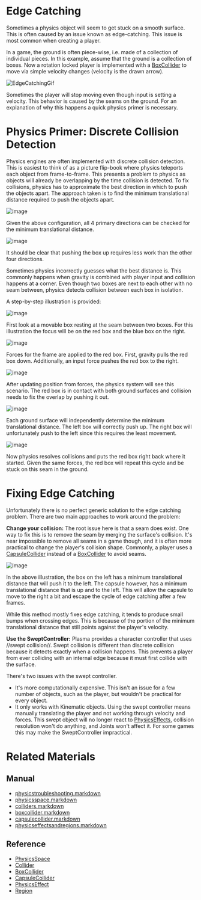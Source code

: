 # Edge Catching

Sometimes a physics object will seem to get stuck on a smooth surface. This is often caused by an issue known as edge-catching. This issue is most common when creating a player.

In a game, the ground is often piece-wise, i.e. made of a collection of individual pieces. In this example, assume that the ground is a collection of boxes. Now a rotation locked player is implemented with a [BoxCollider](https://plasmaengine.github.io/PlasmaDocs/Plasma1/Editor/physics/physicstroubleshooting/colliders/boxcollider.markdown) to move via simple velocity changes (velocity is the drawn arrow). 

![EdgeCatchingGif](https://raw.githubusercontent.com/PlasmaEngine/PlasmaDocs/master/media/46367.gif)

Sometimes the player will stop moving even though input is setting a velocity. This behavior is caused by the seams on the ground. For an explanation of why this happens a quick physics primer is necessary.

# Physics Primer: Discrete Collision Detection
Physics engines are often implemented with discrete collision detection. This is easiest to think of as a picture flip-book where physics teleports each object from frame-to-frame. This presents a problem to physics as objects will already be overlapping by the time collision is detected. To fix collisions, physics has to approximate the best direction in which to push the objects apart. The approach taken is to find the minimum translational distance required to push the objects apart.

![image](https://raw.githubusercontent.com/PlasmaEngine/PlasmaDocs/master/media/46368.png)

Given the above configuration, all 4 primary directions can be checked for the minimum translational distance.

![image](https://raw.githubusercontent.com/PlasmaEngine/PlasmaDocs/master/media/46370.png)

It should be clear that pushing the box up requires less work than the other four directions.

Sometimes physics incorrectly guesses what the best distance is. This commonly happens when gravity is combined with player input and collision happens at a corner. Even though two boxes are next to each other with no seam between, physics detects collision between each box in isolation.

A step-by-step illustration is provided:

![image](https://raw.githubusercontent.com/PlasmaEngine/PlasmaDocs/master/media/46372.png)

First look at a movable box resting at the seam between two boxes. For this illustration the focus will be on the red box and the blue box on the right.

![image](https://raw.githubusercontent.com/PlasmaEngine/PlasmaDocs/master/media/46374.png)

Forces for the frame are applied to the red box.  First, gravity pulls the red box down. Additionally, an input force pushes the red box to the right.

![image](https://raw.githubusercontent.com/PlasmaEngine/PlasmaDocs/master/media/46376.png)

After updating position from forces, the physics system will see this scenario. The red box is in contact with both ground surfaces and collision needs to fix the overlap by pushing it out.

![image](https://raw.githubusercontent.com/PlasmaEngine/PlasmaDocs/master/media/46378.png)

Each ground surface will independently determine the minimum translational distance. The left box will correctly push up. The right box will unfortunately push to the left since this requires the least movement.

![image](https://raw.githubusercontent.com/PlasmaEngine/PlasmaDocs/master/media/46380.png)

Now physics resolves collisions and puts the red box right back where it started. Given the same forces, the red box will repeat this cycle and be stuck on this seam in the ground.

# Fixing Edge Catching

Unfortunately there is no perfect generic solution to the edge catching problem. There are two main approaches to work around the problem:

**Change your collision:** The root issue here is that a seam does exist. One way to fix this is to remove the seam by merging the surface's collision. It's near impossible to remove all seams in a game though, and it is often more practical to change the player's collision shape. Commonly, a player uses a [CapsuleCollider](https://plasmaengine.github.io/PlasmaDocs/Plasma1/Editor/physics/physicstroubleshooting/colliders/capsulecollider.markdown) instead of a [BoxCollider](https://plasmaengine.github.io/PlasmaDocs/Plasma1/Editor/physics/physicstroubleshooting/colliders/boxcollider.markdown) to avoid seams.

![image](https://raw.githubusercontent.com/PlasmaEngine/PlasmaDocs/master/media/46382.png)

In the above illustration, the box on the left has a minimum translational distance that will push it to the left. The capsule however, has a minimum translational distance that is up and to the left. This will allow the capsule to move to the right a bit and escape the cycle of edge catching after a few frames. 

While this method mostly fixes edge catching, it tends to produce small bumps when crossing edges. This is because of the portion of the minimum translational distance that still points against the player's velocity.

**Use the SweptController:** Plasma provides a character controller that uses //swept collision//. Swept collision is different than discrete collision because it detects exactly when a collision happens. This prevents a player from ever colliding with an internal edge because it must first collide with the surface.

There's two issues with the swept controller.
 - It's more computationally expensive. This isn't an issue for a few number of objects, such as the player, but wouldn't be practical for every object.
 - It only works with Kinematic objects. Using the swept controller means manually translating the player and not working through velocity and forces. This swept object will no longer react to [PhysicsEffects](https://plasmaengine.github.io/PlasmaDocs/Plasma1/Editor/physics/physicstroubleshooting/physicseffectsandregions.markdown), collision resolution won't do anything, and Joints won't affect it. For some games this may make the SweptController impractical.

# Related Materials
## Manual
- [physicstroubleshooting.markdown](https://plasmaengine.github.io/PlasmaDocs/Plasma1/Editor/physics/physicstroubleshooting.markdown)
- [physicsspace.markdown](https://plasmaengine.github.io/PlasmaDocs/Plasma1/Editor/physics/physicstroubleshooting/physicsspace.markdown)
- [colliders.markdown](https://plasmaengine.github.io/PlasmaDocs/Plasma1/Editor/physics/physicstroubleshooting/colliders.markdown)
- [boxcollider.markdown](https://plasmaengine.github.io/PlasmaDocs/Plasma1/Editor/physics/physicstroubleshooting/colliders/boxcollider.markdown)
- [capsulecollider.markdown](https://plasmaengine.github.io/PlasmaDocs/Plasma1/Editor/physics/physicstroubleshooting/colliders/capsulecollider.markdown)
- [physicseffectsandregions.markdown](https://plasmaengine.github.io/PlasmaDocs/Plasma1/Editor/physics/physicstroubleshooting/physicseffectsandregions.markdown)

## Reference
- [PhysicsSpace](https://plasmaengine.github.io/PlasmaDocs/Plasma1/C++/code_reference/class_reference/physicsspace.markdown)
- [Collider](https://plasmaengine.github.io/PlasmaDocs/Plasma1/C++/code_reference/class_reference/collider.markdown)
- [BoxCollider](https://plasmaengine.github.io/PlasmaDocs/Plasma1/C++/code_reference/class_reference/boxcollider.markdown)
- [CapsuleCollider](https://plasmaengine.github.io/PlasmaDocs/Plasma1/C++/code_reference/class_reference/capsulecollider.markdown)
- [PhysicsEffect](https://plasmaengine.github.io/PlasmaDocs/Plasma1/C++/code_reference/class_reference/physicseffect.markdown)
- [Region](https://plasmaengine.github.io/PlasmaDocs/Plasma1/C++/code_reference/class_reference/region.markdown) 

 
